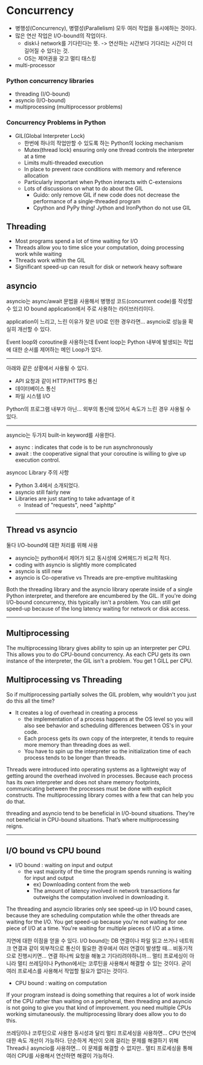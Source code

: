 # Concurrency
- 병행성(Concurrency), 병렬성(Parallelism) 모두 여러 작업을 동시에하는 것이다.
- 많은 연산 작업은 I/O-bound의 작업이다.
   - disk나 network를 기다린다는 뜻. -> 연산하는 시간보다 기다리는 시간이 더 길어질 수 있다는 것.
   - OS는 제어권을 갖고 멀티 태스킹
- multi-processor

### Python concurrency libraries
- threading (I/O-bound)
- asyncio (I/O-bound)
- multiprocessing (multiprocessor problems)

### Concurrency Problems in Python
- GIL(Global Interpreter Lock)
    - 한번에 하나의 작업만할 수 있도록 하는 Python의 locking mechanism
    - Mutex(thread lock) ensuring only one thread controls the interpreter at a time
    - Limits multi-threaded execution
    - In place to prevent race conditions with memory and reference allocation
    - Particularly important when Python interacts with C-extensions
    - Lots of discussions on what to do about the GIL
        - Guido: only remove GIL if new code does not decrease the performance of a single-threaded program
        - Cpython and PyPy thing! Jython and IronPython do not use GIL
    
## Threading
- Most programs spend a lot of time waiting for I/O
- Threads allow you to time slice your computation, doing processing work while waiting
- Threads work within the GIL
- Significant speed-up can result for disk or network heavy software

## asyncio
asyncio는 async/await 문법을 사용해서 병행성 코드(concurrent code)를 작성할 수 있고 IO bound application에서 주로 사용하는 라이브러리이다.

application이 느리고, 느린 이유가 잦은 I/O로 인한 경우라면... asyncio로 성능을 확실히 개선할 수 있다.

Event loop와 coroutine을 사용하는데 Event loop는 Python 내부에 발생되는 작업에 대한 순서를 제어하는 메인 Loop가 있다.

---

아래와 같은 상황에서 사용될 수 있다.

- API 요청과 같이 HTTP/HTTPS 통신
- 데이터베이스 통신
- 파일 시스템 I/O

Python의 프로그램 내부가 아닌... 외부의 통신에 있어서 속도가 느린 경우 사용될 수 있다.

---
asyncio는 두가지 built-in keyword를 사용한다.
- async : indicates that code is to be run asynchronously
- await : the cooperative signal that your coroutine is willing to give up execution control.

asyncoc Library 주의 사항
- Python 3.4에서 소개되었다.
- asyncio still fairly new
- Libraries are just starting to take advantage of it
    - Instead of "requests", need "aiphttp"
  ---

## Thread vs asyncio
둘다 I/O-bound에 대한 처리를 위해 사용
- asyncio는 python에서 제어가 되고 동시성에 오버헤드가 비교적 적다.
- coding with asyncio is slightly more complicated
- asyncio is still new
- asyncio is Co-operative vs Threads are pre-emptive multitasking

Both the threading library and the asyncio library operate inside of a single Python interpreter, 
and therefore are encumbered by the GIL.
If you're doing I/O-bound concurrency, this typically isn't a problem.
You can still get speed-up because of the long latency waiting for network or disk access.


---
## Multiprocessing
The multiprocessing library gives ability to spin up an interpreter per CPU.
This allows you to do CPU-bound concurrency.
As each CPU gets its own instance of the interpreter, the GIL isn't a problem.
You get 1 GILL per CPU.


## Multiprocessing vs Threading
So if multiprocessing partially solves the GIL problem, why wouldn't you just do this all the time?
- It creates a log of overhead in creating a process
  - the implementation of a process happens at the OS level
    so you will also see behavior and scheduling differences between OS's in your code.
  - Each process gets its own copy of the interpreter, it tends to require more memory than threading does as well.
  - You have to spin up the interpreter so the initialization time of each process tends to be longer than threads.
  
Threads were introduced into operating systems as a lightweight way of getting around the overhead involved in processes.
Because each process has its own interpreter and does not share memory footprints,
communicating between the processes must be done with explicit constructs.
The multiprocessing library comes with a few that can help you do that.


threading and asyncio tend to be beneficial in I/O-bound situations.
They’re not beneficial in CPU-bound situations.
That’s where multiprocessing reigns.

---
## I/O bound vs CPU bound

- I/O bound : waiting on input and output
  - the vast majority of the time the program spends running is waiting for input and output
    - ex) Downloading content from the web
    - The amount of latency involved in network transactions far outweighs the computation involved in downloading it.
  
The threading and asyncio libraries only see speed-up in I/O bound cases,
because they are scheduling computation while the other threads are waiting for the I/O.
You get speed-up because you're not waiting for one piece of I/O at a time.
You're waiting for multiple pieces of I/O at a time.

지연에 대한 이점을 얻을 수 있다. I/O bound는 DB 연결이나 파일 읽고 쓰거나 네트워크 연결과 같이 외부적으로 통신이 필요한 경우에서
여러 연결이 발생할 때... 비동기적으로 진행시키면... 연결 하나씩 요청을 해놓고 기다리려야하니까... 
멀티 프로세싱이 아니라 멀티 쓰레딩이나 Python에서는 코루틴을 사용해서 해결할 수 있는 것이다.
굳이 여러 프로세스를 사용해서 작업할 필요가 없다는 것이다.


- CPU bound : waiting on computation

If your program instead is doing something that requires a lot of work inside of the CPU rather than waiting on a peripheral,
  then threading and asyncio is not going to give you that kind of improvement.
  you need multiple CPUs working simutaneously.
  the multiprocessing library does allow you to do this.

쓰레딩이나 코루틴으로 사용한 동시성과 달리 멀티 프로세싱을 사용하면... CPU 연산에 대한 속도 개선이 가능하다.
단순하게 계산이 오래 걸리는 문제를 해결하기 위해 Thread나 asyncio를 사용하면...
이 문제를 해결할 수 없지만.. 멀티 프로세싱을 통해 여러 CPU를 사용해서 연산하면 해결이 가능하다.
